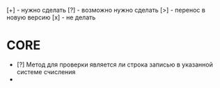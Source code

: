 [+] - нужно сделать
[?] - возможно нужно сделать
[>] - перенос в новую версию
[x] - не делать

# CORE
* [?] Метод для проверки является ли строка записью в указанной системе счисления
* 